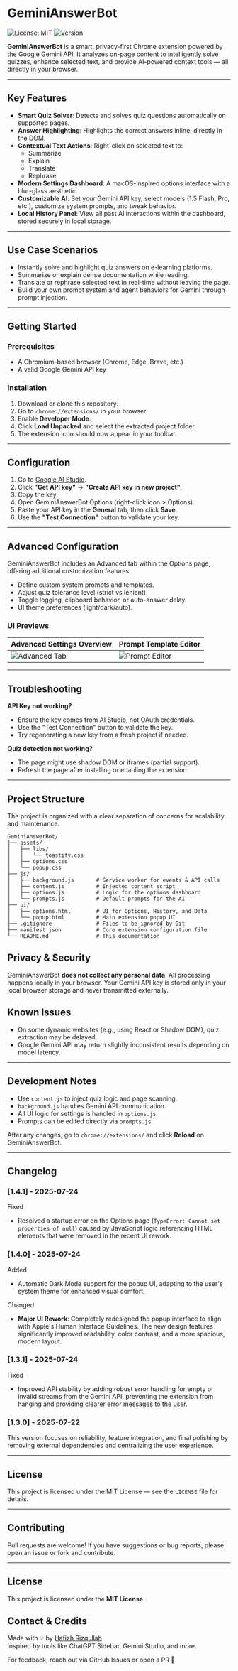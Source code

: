 # GeminiAnswerBot

![License: MIT](https://img.shields.io/badge/License-MIT-blue.svg)
![Version](https://img.shields.io/badge/version-18.3-brightgreen)

**GeminiAnswerBot** is a smart, privacy-first Chrome extension powered by the Google Gemini API. It analyzes on-page content to intelligently solve quizzes, enhance selected text, and provide AI-powered context tools — all directly in your browser.

---

## Key Features

- **Smart Quiz Solver**: Detects and solves quiz questions automatically on supported pages.
- **Answer Highlighting**: Highlights the correct answers inline, directly in the DOM.
- **Contextual Text Actions**: Right-click on selected text to:
  - Summarize
  - Explain
  - Translate
  - Rephrase
- **Modern Settings Dashboard**: A macOS-inspired options interface with a blur-glass aesthetic.
- **Customizable AI**: Set your Gemini API key, select models (1.5 Flash, Pro, etc.), customize system prompts, and tweak behavior.
- **Local History Panel**: View all past AI interactions within the dashboard, stored securely in local storage.

---

## Use Case Scenarios

- Instantly solve and highlight quiz answers on e-learning platforms.
- Summarize or explain dense documentation while reading.
- Translate or rephrase selected text in real-time without leaving the page.
- Build your own prompt system and agent behaviors for Gemini through prompt injection.

---

## Getting Started

### Prerequisites

- A Chromium-based browser (Chrome, Edge, Brave, etc.)
- A valid Google Gemini API key

### Installation

1. Download or clone this repository.
2. Go to `chrome://extensions/` in your browser.
3. Enable **Developer Mode**.
4. Click **Load Unpacked** and select the extracted project folder.
5. The extension icon should now appear in your toolbar.

---

## Configuration

1. Go to [Google AI Studio](https://aistudio.google.com/).
2. Click **"Get API key"** → **"Create API key in new project"**.
3. Copy the key.
4. Open GeminiAnswerBot Options (right-click icon > Options).
5. Paste your API key in the **General** tab, then click **Save**.
6. Use the **"Test Connection"** button to validate your key.

---

## Advanced Configuration

GeminiAnswerBot includes an Advanced tab within the Options page, offering additional customization features:

- Define custom system prompts and templates.
- Adjust quiz tolerance level (strict vs lenient).
- Toggle logging, clipboard behavior, or auto-answer delay.
- UI theme preferences (light/dark/auto).

### UI Previews

| Advanced Settings Overview                       | Prompt Template Editor                            |
| ------------------------------------------------ | ------------------------------------------------- |
| ![Advanced Tab](https://i.imgur.com/kcafLc9.png) | ![Prompt Editor](https://i.imgur.com/4KubPAL.png) |

---

## Troubleshooting

**API Key not working?**

- Ensure the key comes from AI Studio, not OAuth credentials.
- Use the "Test Connection" button to validate the key.
- Try regenerating a new key from a fresh project if needed.

**Quiz detection not working?**

- The page might use shadow DOM or iframes (partial support).
- Refresh the page after installing or enabling the extension.

---

## Project Structure

The project is organized with a clear separation of concerns for scalability and maintenance.

```
GeminiAnswerBot/
├── assets/
│   ├── libs/
│   │   └── toastify.css
│   ├── options.css
│   └── popup.css
├── js/
│   ├── background.js       # Service worker for events & API calls
│   ├── content.js          # Injected content script
│   ├── options.js          # Logic for the options dashboard
│   └── prompts.js          # Default prompts for the AI
├── ui/
│   ├── options.html        # UI for Options, History, and Data
│   └── popup.html          # Main extension popup UI
├── .gitignore              # Files to be ignored by Git
├── manifest.json           # Core extension configuration file
└── README.md               # This documentation
```

## Privacy & Security

GeminiAnswerBot **does not collect any personal data**. All processing happens locally in your browser. Your Gemini API key is stored only in your local browser storage and never transmitted externally.

## Known Issues

- On some dynamic websites (e.g., using React or Shadow DOM), quiz extraction may be delayed.
- Google Gemini API may return slightly inconsistent results depending on model latency.

---

## Development Notes

- Use `content.js` to inject quiz logic and page scanning.
- `background.js` handles Gemini API communication.
- All UI logic for settings is handled in `options.js`.
- Prompts can be edited directly via `prompts.js`.

After any changes, go to `chrome://extensions/` and click **Reload** on GeminiAnswerBot.

---

## Changelog

### [1.4.1] - 2025-07-24

Fixed

- Resolved a startup error on the Options page (`TypeError: Cannot set properties of null`) caused by JavaScript logic referencing HTML elements that were removed in the recent UI rework.

### [1.4.0] - 2025-07-24

Added

- Automatic Dark Mode support for the popup UI, adapting to the user's system theme for enhanced visual comfort.

Changed

- **Major UI Rework**: Completely redesigned the popup interface to align with Apple's Human Interface Guidelines. The new design features significantly improved readability, color contrast, and a more spacious, modern layout.

### [1.3.1] - 2025-07-24

Fixed

- Improved API stability by adding robust error handling for empty or invalid streams from the Gemini API, preventing the extension from hanging and providing clearer error messages to the user.

### [1.3.0] - 2025-07-22

This version focuses on reliability, feature integration, and final polishing by removing external dependencies and centralizing the user experience.

---

## License

This project is licensed under the MIT License — see the `LICENSE` file for details.

---

## Contributing

Pull requests are welcome! If you have suggestions or bug reports, please open an issue or fork and contribute.

---

## License

This project is licensed under the **MIT License**.

## Contact & Credits

Made with 💡 by [Hafizh Rizqullah](https://github.com/rzqllh18)  
Inspired by tools like ChatGPT Sidebar, Gemini Studio, and more.

For feedback, reach out via GitHub Issues or open a PR 🙌
